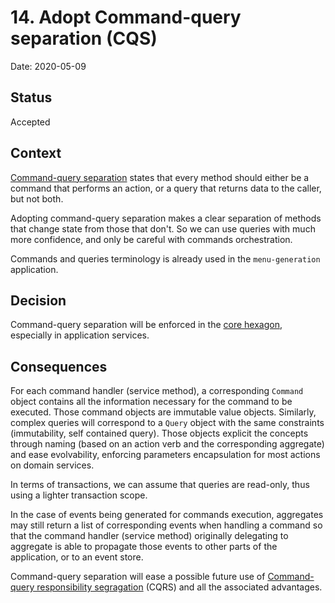 # 14. Adopt Command-query separation (CQS)

Date: 2020-05-09

## Status

Accepted

## Context

[Command-query separation](https://martinfowler.com/bliki/CommandQuerySeparation.html) states that every method should
either be a command that performs an action, or a query that returns data to the caller, but not both.

Adopting command-query separation makes a clear separation of methods that change state from those that don't. So we can
use queries with much more confidence, and only be careful with commands orchestration.

Commands and queries terminology is already used in the `menu-generation` application.

## Decision

Command-query separation will be enforced in the [core hexagon](./0003-adopt-hexagonal-architecture.md), especially in
application services.

## Consequences

For each command handler (service method), a corresponding `Command` object contains all the information necessary for
the command to be executed. Those command objects are immutable value objects. Similarly, complex queries will
correspond to a `Query` object with the same constraints (immutability, self contained query). Those objects explicit
the concepts through naming (based on an action verb and the corresponding aggregate) and ease evolvability, enforcing
parameters encapsulation for most actions on domain services.

In terms of transactions, we can assume that queries are read-only, thus using a lighter transaction scope.

In the case of events being generated for commands execution, aggregates may still return a list of corresponding
events when handling a command so that the command handler (service method) originally delegating to aggregate is able
to propagate those events to other parts of the application, or to an event store.

Command-query separation will ease a possible future use of [Command-query responsibility segragation](https://martinfowler.com/bliki/CQRS.html)
(CQRS) and all the associated advantages.
